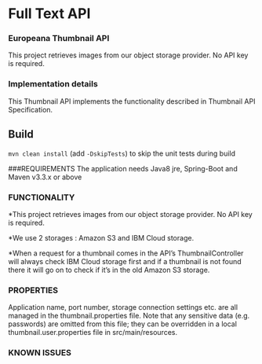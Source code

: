 # Full Text API
### Europeana Thumbnail API 

This project retrieves images from our object storage provider. No API key is required. 

### Implementation details ###

This Thumbnail API implements the functionality described in Thumbnail API Specification.

## Build
``mvn clean install`` (add ``-DskipTests``) to skip the unit tests during build

###REQUIREMENTS
The application needs Java8 jre, Spring-Boot and Maven v3.3.x or above

### FUNCTIONALITY
*This project retrieves images from our object storage provider. No API key is required. 

*We use 2 storages : Amazon S3 and IBM Cloud storage. 

*When a request for a thumbnail comes in the API’s ThumbnailController will always check IBM Cloud 
storage first and if a thumbnail is not found there it will go on to check if it’s in the old Amazon S3 storage.


### PROPERTIES
Application name, port number, storage connection settings etc. are 
all managed in the thumbnail.properties file.
Note that any sensitive data (e.g. passwords) are omitted from this file; they can be overridden in a local 
thumbnail.user.properties file in src/main/resources.

### KNOWN ISSUES

